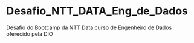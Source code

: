 # Desafio_NTT_DATA_Eng_de_Dados
Desafio do Bootcamp da NTT Data curso de Engenheiro de Dados oferecido pela DIO
